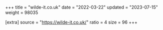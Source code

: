 +++
title = "wilde-it.co.uk"
date = "2022-03-22"
updated = "2023-07-15"
weight = 98035

[extra]
source = "https://wilde-it.co.uk/"
ratio = 4
size = 96
+++
